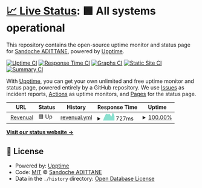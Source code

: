 # [📈 Live Status](https://status.revenual.com): <!--live status--> **🟩 All systems operational**

This repository contains the open-source uptime monitor and status page for [Sandoche ADITTANE](https://www.sandoche.com), powered by [Upptime](https://github.com/upptime/upptime).

[![Uptime CI](https://github.com/sandoche/Revenual-status/workflows/Uptime%20CI/badge.svg)](https://github.com/upptime/upptime/actions?query=workflow%3A%22Uptime+CI%22)
[![Response Time CI](https://github.com/sandoche/Revenual-status/workflows/Response%20Time%20CI/badge.svg)](https://github.com/upptime/upptime/actions?query=workflow%3A%22Response+Time+CI%22)
[![Graphs CI](https://github.com/sandoche/Revenual-status/workflows/Graphs%20CI/badge.svg)](https://github.com/upptime/upptime/actions?query=workflow%3A%22Graphs+CI%22)
[![Static Site CI](https://github.com/sandoche/Revenual-status/workflows/Static%20Site%20CI/badge.svg)](https://github.com/upptime/upptime/actions?query=workflow%3A%22Static+Site+CI%22)
[![Summary CI](https://github.com/sandoche/Revenual-status/workflows/Summary%20CI/badge.svg)](https://github.com/upptime/upptime/actions?query=workflow%3A%22Summary+CI%22)

With [Upptime](https://upptime.js.org), you can get your own unlimited and free uptime monitor and status page, powered entirely by a GitHub repository. We use [Issues](https://github.com/sandoche/Revenual-status/issues) as incident reports, [Actions](https://github.com/sandoche/Revenual-status/actions) as uptime monitors, and [Pages](https://status.revenual.com) for the status page.

<!--start: status pages-->
<!-- This summary is generated by Upptime (https://github.com/upptime/upptime) -->
<!-- Do not edit this manually, your changes will be overwritten -->
<!-- prettier-ignore -->
| URL | Status | History | Response Time | Uptime |
| --- | ------ | ------- | ------------- | ------ |
| <img alt="" src="https://favicons.githubusercontent.com/app.revenual.com" height="13"> [Revenual](https://app.revenual.com) | 🟩 Up | [revenual.yml](https://github.com/sandoche/Revenual-status/commits/HEAD/history/revenual.yml) | <details><summary><img alt="Response time graph" src="./graphs/revenual/response-time-week.png" height="20"> 727ms</summary><br><a href="https://status.revenual.com/history/revenual"><img alt="Response time 666" src="https://img.shields.io/endpoint?url=https%3A%2F%2Fraw.githubusercontent.com%2Fsandoche%2FRevenual-status%2FHEAD%2Fapi%2Frevenual%2Fresponse-time.json"></a><br><a href="https://status.revenual.com/history/revenual"><img alt="24-hour response time 533" src="https://img.shields.io/endpoint?url=https%3A%2F%2Fraw.githubusercontent.com%2Fsandoche%2FRevenual-status%2FHEAD%2Fapi%2Frevenual%2Fresponse-time-day.json"></a><br><a href="https://status.revenual.com/history/revenual"><img alt="7-day response time 727" src="https://img.shields.io/endpoint?url=https%3A%2F%2Fraw.githubusercontent.com%2Fsandoche%2FRevenual-status%2FHEAD%2Fapi%2Frevenual%2Fresponse-time-week.json"></a><br><a href="https://status.revenual.com/history/revenual"><img alt="30-day response time 680" src="https://img.shields.io/endpoint?url=https%3A%2F%2Fraw.githubusercontent.com%2Fsandoche%2FRevenual-status%2FHEAD%2Fapi%2Frevenual%2Fresponse-time-month.json"></a><br><a href="https://status.revenual.com/history/revenual"><img alt="1-year response time 666" src="https://img.shields.io/endpoint?url=https%3A%2F%2Fraw.githubusercontent.com%2Fsandoche%2FRevenual-status%2FHEAD%2Fapi%2Frevenual%2Fresponse-time-year.json"></a></details> | <details><summary><a href="https://status.revenual.com/history/revenual">100.00%</a></summary><a href="https://status.revenual.com/history/revenual"><img alt="All-time uptime 100.00%" src="https://img.shields.io/endpoint?url=https%3A%2F%2Fraw.githubusercontent.com%2Fsandoche%2FRevenual-status%2FHEAD%2Fapi%2Frevenual%2Fuptime.json"></a><br><a href="https://status.revenual.com/history/revenual"><img alt="24-hour uptime 100.00%" src="https://img.shields.io/endpoint?url=https%3A%2F%2Fraw.githubusercontent.com%2Fsandoche%2FRevenual-status%2FHEAD%2Fapi%2Frevenual%2Fuptime-day.json"></a><br><a href="https://status.revenual.com/history/revenual"><img alt="7-day uptime 100.00%" src="https://img.shields.io/endpoint?url=https%3A%2F%2Fraw.githubusercontent.com%2Fsandoche%2FRevenual-status%2FHEAD%2Fapi%2Frevenual%2Fuptime-week.json"></a><br><a href="https://status.revenual.com/history/revenual"><img alt="30-day uptime 100.00%" src="https://img.shields.io/endpoint?url=https%3A%2F%2Fraw.githubusercontent.com%2Fsandoche%2FRevenual-status%2FHEAD%2Fapi%2Frevenual%2Fuptime-month.json"></a><br><a href="https://status.revenual.com/history/revenual"><img alt="1-year uptime 100.00%" src="https://img.shields.io/endpoint?url=https%3A%2F%2Fraw.githubusercontent.com%2Fsandoche%2FRevenual-status%2FHEAD%2Fapi%2Frevenual%2Fuptime-year.json"></a></details>

<!--end: status pages-->

[**Visit our status website →**](https://status.revenual.com)

## 📄 License

- Powered by: [Upptime](https://github.com/upptime/upptime)
- Code: [MIT](./LICENSE) © [Sandoche ADITTANE](https://www.sandoche.com)
- Data in the `./history` directory: [Open Database License](https://opendatacommons.org/licenses/odbl/1-0/)
